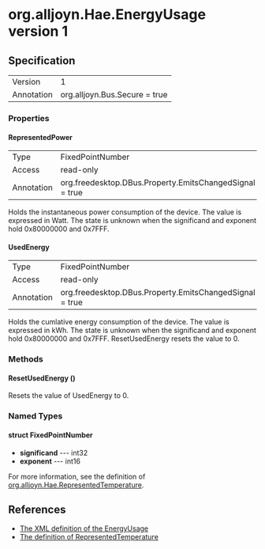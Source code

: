 # org.alljoyn.Hae.EnergyUsage version 1

## Specification

|            |                                                          |
|------------|----------------------------------------------------------|
| Version    | 1                                                        |
| Annotation | org.alljoyn.Bus.Secure = true                            |

### Properties

#### RepresentedPower

|            |                                                          |
|------------|----------------------------------------------------------|
| Type       | FixedPointNumber                                         |
| Access     | read-only                                                |
| Annotation | org.freedesktop.DBus.Property.EmitsChangedSignal = true  |

Holds the instantaneous power consumption of the device.  The value is
expressed in Watt.  The state is unknown when the significand and exponent
hold 0x80000000 and 0x7FFF.

#### UsedEnergy

|            |                                                          |
|------------|----------------------------------------------------------|
| Type       | FixedPointNumber                                         |
| Access     | read-only                                                |
| Annotation | org.freedesktop.DBus.Property.EmitsChangedSignal = true  |

Holds the cumlative energy consumption of the device.  The value is expressed
in kWh.  The state is unknown when the significand and exponent hold
0x80000000 and 0x7FFF.  ResetUsedEnergy resets the value to 0.

### Methods

#### ResetUsedEnergy ()

Resets the value of UsedEnergy to 0.

### Named Types

#### struct FixedPointNumber

  * **significand** --- int32
  * **exponent** --- int16

For more information, see the definition of [org.alljoyn.Hae.RepresentedTemperature](/org.alljoyn.Hae/RepresentedTemperature-v1).

## References

  * [The XML definition of the EnergyUsage](EnergyUsage-v1.xml)
  * [The definition of RepresentedTemperature](/org.alljoyn.Hae/RepresentedTemperature-v1)
